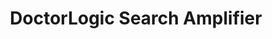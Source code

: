 ---
layout: components
title: DoctorLogic Search Amplifier
description: "Search Amplifier amplifies your entire brand through the best-in-class medical SEO strategies. From local and long-tail keyword targeting, local listing management, and structured data DoctorLogic focuses on delivering visitors that convert into patients."
meta_image: "/img/meta/content-multiplier.jpg"
gsap: true
custom_js: search-amplifier
page_class:
- class: search-amplifier
product: "search amplifier"
permalink: "/products/search-amplifier"
hs_form_id: "75c57a13-9090-4db1-acd0-be51d1a76f7e"
page_sections:
- component: hero-1
  component_css: hero
  class: search-amplifier-hero
  headline: "Amplify Your Keywords"
  text: "With over 15 years of experience executing successful SEO campaigns, Search Amplifier amplifies your entire brand through the best-in-class medical SEO strategies. From local and long-tail keyword targeting, local listing management, and structured data DoctorLogic focuses on delivering visitors that convert into patients."
  btn:
  img: "/img/products/search-amplifier/hero-img.svg"
- component: image-group
  component_css: image-group
  class: search-amplifier__image-group--1
  headline: "Target Over 50,000 Keyword Patterns"
  text: "While our competitors struggle to target 100 keywords, Search Amplifier uses Keyword Science, Machine Learning, Artificial Intelligence (AI) and Big Data Analytics to target over 50,000 keywords."
  btn:
  - btn-link: "#"
    btn-label: "Learn More"
  items:
  - class: image-group__image--1
    src: /img/products/search-amplifier/keyword-page.jpg
    alt-text: "Keywords"
  - class: image-group__image--2
    src: /img/products/search-amplifier/keyword-patterns-1.svg
    alt-text: "Keyword Patterns"
  - class: image-group__image--3
    src: /img/products/search-amplifier/keyword-patterns-2.svg
    alt-text: "Keyword Focus"
  - class: image-group__image--4
    src: /img/products/search-amplifier/keyword-patterns-3.svg
    alt-text: "Keyword Building"
- component: callout-headline
  component_css: callout-headline
  class: callout-headline__search
  headline: "A stat here about search amplifier."
- component: feature-1
  component_css: feature
  class: search-amplifier__feature--1
  headline: "Improve Online Visibility"
  text: "We’ll optimize and manage your practice and provider profiles across the web, including Google, Facebook, Yelp, other search engines, maps, and the top healthcare and local directories."
  btn:
  - btn-link: "#"
    btn-label: "Learn More"
  img: "/img/products/search-amplifier/online-visibility.jpg"
  img_alignment: "Left"
- component: feature-1
  component_css: feature
  class: content-multiplier__feature--2
  headline: "SEO Performance<sup>Beta</sup>"
  text: "Transparency is key in any successful partnership. Our SEO Performance dashboard gives you real-time insights into keywords, Google search results rankings, and value of that keyword ranking. With DoctorLogic you know exactly the ROI on our SEO efforts."
  btn:
  - btn-link: "#"
    btn-label: "Learn More"
  img: "/img/products/search-amplifier/seo-performance.jpg"
  img_alignment: "Right"
- component: text-component
  component_css: text-component
  headline: 
  - headline: "SEO Best Practices"
  text: "DoctorLogic removes SEO complexity for your practice. Our SEO experts deploy a variety of best practices to maintain and improve your search engine rankings, such as structured data, page speed, tag management, image optimization, and alt tag."
  btn:
  - btn-link: "#"
    btn-label: "Learn More" 
---